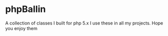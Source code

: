 phpBallin
=========

A collection of classes I built for php 5.x I use these in all my projects. Hope you enjoy them
